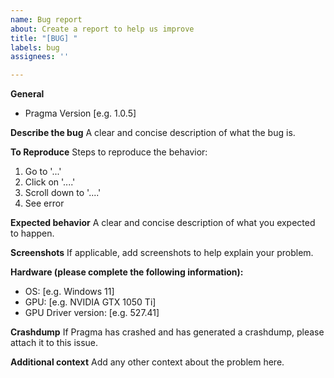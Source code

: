 ```yaml
---
name: Bug report
about: Create a report to help us improve
title: "[BUG] "
labels: bug
assignees: ''

---
```


**General**
 - Pragma Version [e.g. 1.0.5]

**Describe the bug**
A clear and concise description of what the bug is.

**To Reproduce**
Steps to reproduce the behavior:
1. Go to '...'
2. Click on '....'
3. Scroll down to '....'
4. See error

**Expected behavior**
A clear and concise description of what you expected to happen.

**Screenshots**
If applicable, add screenshots to help explain your problem.

**Hardware (please complete the following information):**
 - OS: [e.g. Windows 11]
 - GPU: [e.g. NVIDIA GTX 1050 Ti]
 - GPU Driver version: [e.g. 527.41]

**Crashdump**
If Pragma has crashed and has generated a crashdump, please attach it to this issue.

**Additional context**
Add any other context about the problem here.
